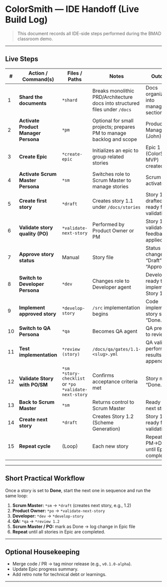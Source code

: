 # ColorSmith — IDE Handoff (Live Build Log)

> This document records all IDE-side steps performed during the BMAD classroom demo.

---

## Live Steps

| #  | Action / Command(s)                  | Files / Paths                                        | Notes                                                                       | Outcome                                     |
| -- | ------------------------------------ | ---------------------------------------------------- | --------------------------------------------------------------------------- | ------------------------------------------- |
| 1  | **Shard the documents**              | `*shard`                                             | Breaks monolithic PRD/Architecture docs into structured files under `/docs` | Docs organized into manageable sections.    |
| 2  | **Activate Product Manager Persona** | `*pm`                                                | Optional for small projects; prepares PM to manage backlog and scope        | Product Manager (John) active.              |
| 3  | **Create Epic**                      | `*create-epic`                                       | Initializes an epic to group related stories                                | Epic 1 (ColorSmith MVP) created.            |
| 4  | **Activate Scrum Master Persona**    | `*sm`                                                | Switches role to Scrum Master to manage stories                             | Scrum Master activated.                     |
| 5  | **Create first story**               | `*draft`                                             | Creates story 1.1 under `/docs/stories`                                     | Story 1.1 drafted and ready for validation. |
| 6  | **Validate story quality (PO)**      | `*validate-next-story`                               | Performed by Product Owner or PM                                            | Story 1.1 validated; feedback applied.      |
| 7  | **Approve story status**             | Manual                                               | Story file                                                                  | Status changed from “Draft” → “Approved.”   |
| 8  | **Switch to Developer Persona**      | `*dev`                                               | Changes role to Developer agent                                             | Developer ready to implement Story 1.1.     |
| 9  | **Implement approved story**         | `*develop-story`                                     | `/src` implementation begins                                                | Code implemented; story status = “Done.”    |
| 10 | **Switch to QA Persona**             | `*qa`                                                | Becomes QA agent                                                            | QA prepares to review 1.1.                  |
| 11 | **Test implementation**              | `*review (story)`                                    | `/docs/qa/gates/1.1-<slug>.yml`                                             | QA validation performed; results appended.  |
| 12 | **Validate Story with PO/SM**        | `*sm *story-checklist` or `*po *validate-next-story` | Confirms acceptance criteria met                                            | Story marked “Done.”                        |
| 13 | **Back to Scrum Master**             | `*sm`                                                | Returns control to Scrum Master                                             | Ready for next story.                       |
| 14 | **Create next story**                | `*draft`                                             | Creates Story 1.2 (Scheme Generation)                                       | Story 1.2 ready for PO validation.          |
| 15 | **Repeat cycle**                     | (Loop)                                               | Each new story                                                              | Repeat PM→Dev→QA until Epic complete.       |

---

## Short Practical Workflow

Once a story is set to **Done**, start the next one in sequence and run the same loop:

1. **Scrum Master:** `*sm` → `*draft` (creates next story, e.g., 1.2)
2. **Product Owner:** `*po` → `*validate-next-story`
3. **Developer:** `*dev` → `*develop-story`
4. **QA:** `*qa` → `*review 1.2`
5. **Scrum Master / PO:** mark as Done → log change in Epic file
6. **Repeat** until all stories in Epic are completed.

---

## Optional Housekeeping

* Merge code / PR → tag minor release (e.g., `v0.1.0-alpha`).
* Update Epic progress summary.
* Add retro note for technical debt or learnings.

---